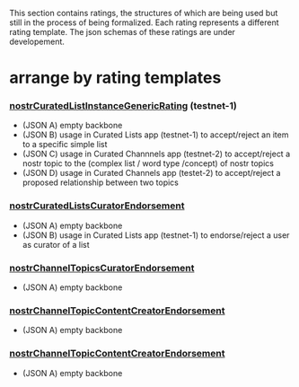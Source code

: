 This section contains ratings, the structures of which are being used but still in the process of being formalized. Each rating represents a different rating template. The json schemas of these ratings are under developement.

# arrange by rating templates

### [nostrCuratedListInstanceGenericRating](nostrCuratedListInstanceGenericRating.md) (testnet-1)
- (JSON A) empty backbone
- (JSON B) usage in Curated Lists app (testnet-1) to accept/reject an item to a specific simple list
- (JSON C) usage in Curated Channnels app (testnet-2) to accept/reject a nostr topic to the (complex list / word type /concept) of nostr topics
- (JSON D) usage in Curated Channels app (testet-2) to accept/reject a proposed relationship between two topics

### [nostrCuratedListsCuratorEndorsement](nostrCuratedListsCuratorEndorsement.md)
- (JSON A) empty backbone
- (JSON B) usage in Curated Lists app (testnet-1) to endorse/reject a user as curator of a list

### [nostrChannelTopicsCuratorEndorsement](nostrChannelTopicsCuratorEndorsement.md)
- (JSON A) empty backbone

### [nostrChannelTopicContentCreatorEndorsement](nostrChannelTopicContentCreatorEndorsement.md)
- (JSON A) empty backbone

### [nostrChannelTopicContentCreatorEndorsement](nostrChannelTopicContentCreatorEndorsement.md)
- (JSON A) empty backbone


